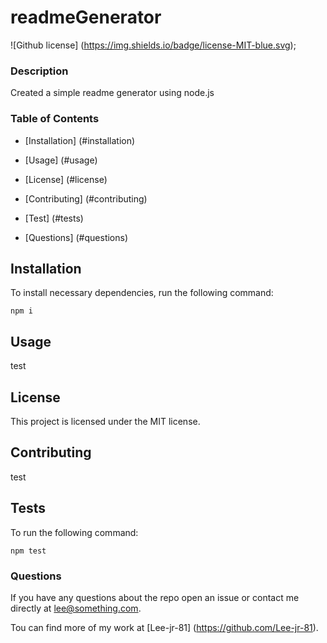# readmeGenerator
  ![Github license] (https://img.shields.io/badge/license-MIT-blue.svg);

  ### Description

  Created a simple readme generator using node.js

  ### Table of Contents

  * [Installation] (#installation)

  * [Usage] (#usage)

  * [License] (#license)


  * [Contributing] (#contributing)

  * [Test] (#tests)

  * [Questions] (#questions)

  ## Installation

  To install necessary dependencies, run the following command:

  ```
  npm i
  ```

  ## Usage

  test

  ## License

  This project is licensed under the MIT license.

  ## Contributing

  test

  ## Tests

  To run the following command:

  ```
  npm test
  ```

  ### Questions

  If you have any questions about the repo open an issue or contact me directly at lee@something.com.

  Tou can find more of my work at [Lee-jr-81] (https://github.com/Lee-jr-81).




